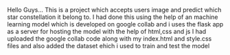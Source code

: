 Hello Guys... This is a project which accepts users image and predict which star constellation it belong to.
I had done this using the help of an machine learning model which is developed on google collab and i uses the flask app as a server for hosting the model with the help of html,css and js
I had uploaded the google collab code along with my index.html and style.css files and also added the dataset ehich i used to train and test the model
